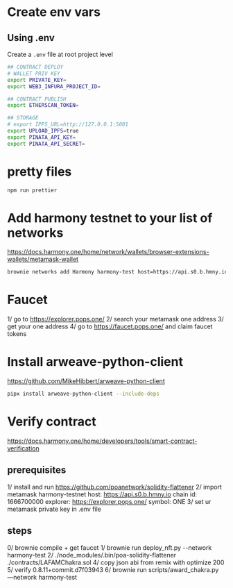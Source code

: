 # Create env vars
## Using .env

Create a `.env` file at root project level

```sh
## CONTRACT DEPLOY
# WALLET PRIV KEY
export PRIVATE_KEY=
export WEB3_INFURA_PROJECT_ID=

## CONTRACT PUBLISH
export ETHERSCAN_TOKEN=

## STORAGE
# export IPFS_URL=http://127.0.0.1:5001
export UPLOAD_IPFS=true
export PINATA_API_KEY=
export PINATA_API_SECRET=
```
# pretty files
```sh
npm run prettier
```

# Add harmony testnet to your list of networks
https://docs.harmony.one/home/network/wallets/browser-extensions-wallets/metamask-wallet

```sh
brownie networks add Harmony harmony-test host=https://api.s0.b.hmny.io chainid=1666700000 name="Testnet (Shard 0)"
```

# Faucet
1/ go to https://explorer.pops.one/
2/ search your metamask one address
3/ get your one address
4/ go to https://faucet.pops.one/ and claim faucet tokens

# Install arweave-python-client
https://github.com/MikeHibbert/arweave-python-client

```sh
pipx install arweave-python-client --include-deps
```

# Verify contract
https://docs.harmony.one/home/developers/tools/smart-contract-verification

## prerequisites
1/ install and run https://github.com/poanetwork/solidity-flattener
2/ import metamask harmony-testnet
    host: https://api.s0.b.hmny.io
    chain id: 1666700000
    explorer: https://explorer.pops.one/
    symbol: ONE
3/ set ur metamask private key in .env file

## steps
0/ brownie compile + get faucet
1/ brownie run deploy_nft.py --network harmony-test
2/ ./node_modules/.bin/poa-solidity-flattener ./contracts/LAFAMChakra.sol
4/ copy json abi from remix with optimize 200
5/ verify
    0.8.11+commit.d7f03943
6/ brownie run scripts/award_chakra.py —network harmony-test